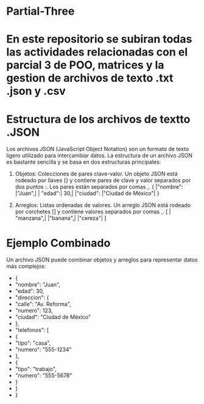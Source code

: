 # Partial-Three


# En este repositorio se subiran todas las actividades relacionadas con el parcial 3 de POO, matrices y la gestion de archivos de texto .txt .json y .csv 

# Estructura de los archivos de textto .JSON

Los archivos JSON (JavaScript Object Notation) son un formato de texto ligero utilizado para intercambiar datos. La estructura de un archivo JSON es bastante sencilla y se basa en dos estructuras principales:

1. Objetos: Colecciones de pares clave-valor. Un objeto JSON está rodeado por llaves {} y contiene pares de clave y valor separados por dos puntos :. Los pares están separados por comas ,.
{
|"nombre": |"Juan",|
 | "edad":| 30,|
  |"ciudad": |"Ciudad de México"|
}

2. Arreglos: Listas ordenadas de valores. Un arreglo JSON está rodeado por corchetes [] y contiene valores separados por comas ,.
[
 | "manzana",|
  |"banana",|
  |"cereza"|
]

# Ejemplo Combinado
Un archivo JSON puede combinar objetos y arreglos para representar datos más complejos:

- {
- "nombre": "Juan",
- "edad": 30,
- "direccion": {
- "calle": "Av. Reforma",
- "numero": 123,
- "ciudad": "Ciudad de México"
- },
- "telefonos": [
- {
-  "tipo": "casa",
- "numero": "555-1234"
- },
- {
- "tipo": "trabajo",
- "numero": "555-5678"
- }
- ]
- }
